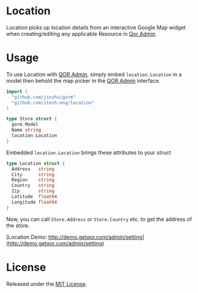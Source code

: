 # Location

Location picks up location details from an interactive Google Map widget when creating/editing any applicable Resource in [Qor Admin](http://github.com/itech-eng/admin).

# Usage

To use Location with [QOR Admin](http://github.com/itech-eng/admin), simply embed `location.Location` in a model then behold the map picker in the [QOR Admin](http://github.com/itech-eng/admin) interface.

```go
import (
  "github.com/jinzhu/gorm"
  "github.com/itech-eng/location"
)

type Store struct {
  gorm.Model
  Name string
  location.Location
}
```

Embedded `location.Location` brings these attributes to your struct

```go
type Location struct {
  Address   string
  City      string
  Region    string
  Country   string
  Zip       string
  Latitude  float64
  Longitude float64
}
```

Now, you can call `Store.Address` or `Store.Country` etc. to get the address of the store.

[Location Demo: http://demo.getqor.com/admin/setting](http://demo.getqor.com/admin/setting)

# License

Released under the [MIT License](https://github.com/jinzhu/gorm/blob/master/License).
